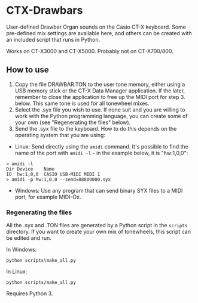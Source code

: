 # CTX-Drawbars
User-defined Drawbar Organ sounds on the Casio CT-X keyboard. Some pre-defined mix settings are available here, and others can be created with an included script that runs in Python.

Works on CT-X3000 and CT-X5000. Probably not on CT-X700/800.

## How to use

1. Copy the file DRAWBAR.TON to the user tone memory, either using a USB memory stick or the CT-X Data Manager application. If the later, remember to close the application to free up the MIDI port for step 3. below. This same tone is used for all tonewheel mixes.
2. Select the .syx file you wish to use. If none suit and you are willing to work with the Python programming language, you can create some of your own (see "Regenerating the files" below).
3. Send the .syx file to the keyboard. How to do this depends on the operating system that you are using:

- Linux:
Send directly using the `amidi` command. It's possible to find the name of the port with `amidi -l` - in the example below, it is "hw:1,0,0":
```
> amidi -l
Dir Device    Name
IO  hw:1,0,0  CASIO USB-MIDI MIDI 1
> amidi -p hw:1,0,0 --send=88800000.syx
```

- Windows:
Use any program that can send binary SYX files to a MIDI port, for example MIDI-Ox.

### Regenerating the files

All the .syx and .TON files are generated by a Python script in the `scripts` directory. If you want to create your own mix of tonewheels, this script can be edited and run.

In Windows:
```
python scripts\make_all.py
```

In Linux:
```
python scripts/make_all.py
```

Requires Python 3.

